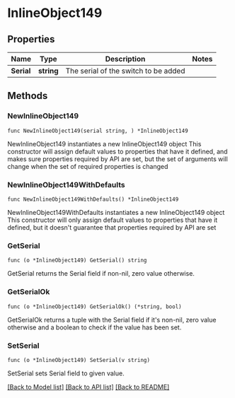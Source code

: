 # InlineObject149

## Properties

Name | Type | Description | Notes
------------ | ------------- | ------------- | -------------
**Serial** | **string** | The serial of the switch to be added | 

## Methods

### NewInlineObject149

`func NewInlineObject149(serial string, ) *InlineObject149`

NewInlineObject149 instantiates a new InlineObject149 object
This constructor will assign default values to properties that have it defined,
and makes sure properties required by API are set, but the set of arguments
will change when the set of required properties is changed

### NewInlineObject149WithDefaults

`func NewInlineObject149WithDefaults() *InlineObject149`

NewInlineObject149WithDefaults instantiates a new InlineObject149 object
This constructor will only assign default values to properties that have it defined,
but it doesn't guarantee that properties required by API are set

### GetSerial

`func (o *InlineObject149) GetSerial() string`

GetSerial returns the Serial field if non-nil, zero value otherwise.

### GetSerialOk

`func (o *InlineObject149) GetSerialOk() (*string, bool)`

GetSerialOk returns a tuple with the Serial field if it's non-nil, zero value otherwise
and a boolean to check if the value has been set.

### SetSerial

`func (o *InlineObject149) SetSerial(v string)`

SetSerial sets Serial field to given value.



[[Back to Model list]](../README.md#documentation-for-models) [[Back to API list]](../README.md#documentation-for-api-endpoints) [[Back to README]](../README.md)


